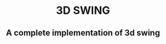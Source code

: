 <h1 align="center">3D SWING</h1>
<h2 align="center">A complete implementation of 3d swing</h2>
</hr>

